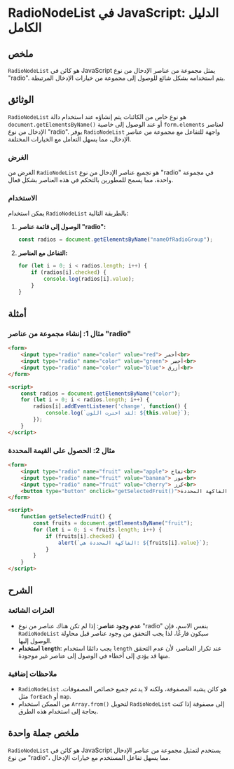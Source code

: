 <!--
Meta Description: # RadioNodeList في JavaScript: الدليل الكامل ## ملخص `RadioNodeList` هو كائن في JavaScript يمثل مجموعة من عناصر الإدخال من نوع "radio". يتم استخدامه ب...
Meta Keywords: radio, radionodelist, عناصر, value, الإدخال
-->

# RadioNodeList في JavaScript: الدليل الكامل

## ملخص
`RadioNodeList` هو كائن في JavaScript يمثل مجموعة من عناصر الإدخال من نوع "radio". يتم استخدامه بشكل شائع للوصول إلى مجموعة من خيارات الإدخال المرتبطة.

## الوثائق
`RadioNodeList` هو نوع خاص من الكائنات يتم إنشاؤه عند استخدام دالة `document.getElementsByName()` أو عند الوصول إلى خاصية `form.elements` لعناصر الإدخال من نوع "radio". يوفر `RadioNodeList` واجهة للتفاعل مع مجموعة من عناصر الإدخال، مما يسهل التعامل مع الخيارات المختلفة.

### الغرض
الغرض من `RadioNodeList` هو تجميع عناصر الإدخال من نوع "radio" في مجموعة واحدة، مما يسمح للمطورين بالتحكم في هذه العناصر بشكل فعال.

### الاستخدام
يمكن استخدام `RadioNodeList` بالطريقة التالية:

1. **الوصول إلى قائمة عناصر "radio":**
   ```javascript
   const radios = document.getElementsByName("nameOfRadioGroup");
   ```

2. **التفاعل مع العناصر:**
   ```javascript
   for (let i = 0; i < radios.length; i++) {
       if (radios[i].checked) {
           console.log(radios[i].value);
       }
   }
   ```

## أمثلة
### مثال 1: إنشاء مجموعة من عناصر "radio"
```html
<form>
    <input type="radio" name="color" value="red"> أحمر<br>
    <input type="radio" name="color" value="green"> أخضر<br>
    <input type="radio" name="color" value="blue"> أزرق<br>
</form>

<script>
    const radios = document.getElementsByName("color");
    for (let i = 0; i < radios.length; i++) {
        radios[i].addEventListener('change', function() {
            console.log(`لقد اخترت اللون: ${this.value}`);
        });
    }
</script>
```

### مثال 2: الحصول على القيمة المحددة
```html
<form>
    <input type="radio" name="fruit" value="apple"> تفاح<br>
    <input type="radio" name="fruit" value="banana"> موز<br>
    <input type="radio" name="fruit" value="cherry"> كرز<br>
    <button type="button" onclick="getSelectedFruit()">احصل على الفاكهة المحددة</button>
</form>

<script>
    function getSelectedFruit() {
        const fruits = document.getElementsByName("fruit");
        for (let i = 0; i < fruits.length; i++) {
            if (fruits[i].checked) {
                alert(`الفاكهة المحددة هي: ${fruits[i].value}`);
            }
        }
    }
</script>
```

## الشرح
### العثرات الشائعة
- **عدم وجود عناصر**: إذا لم تكن هناك عناصر من نوع "radio" بنفس الاسم، فإن `RadioNodeList` سيكون فارغًا، لذا يجب التحقق من وجود عناصر قبل محاولة الوصول إليها.
- **استخدام `length`**: يجب دائمًا استخدام `length` عند تكرار العناصر، لأن عدم التحقق منها قد يؤدي إلى أخطاء في الوصول إلى عناصر غير موجودة.

### ملاحظات إضافية
- `RadioNodeList` هو كائن يشبه المصفوفة، ولكنه لا يدعم جميع خصائص المصفوفات، مثل `forEach` أو `map`.
- من الممكن استخدام `Array.from()` لتحويل `RadioNodeList` إلى مصفوفة إذا كنت بحاجة إلى استخدام هذه الطرق.

## ملخص جملة واحدة
`RadioNodeList` هو كائن في JavaScript يستخدم لتمثيل مجموعة من عناصر الإدخال من نوع "radio"، مما يسهل تفاعل المستخدم مع خيارات الإدخال.